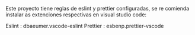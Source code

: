 Este proyecto tiene reglas de eslint y prettier configuradas, se re comienda instalar as extenciones respectivas en visual studio code:

Eslint : dbaeumer.vscode-eslint
Prettier : esbenp.prettier-vscode
